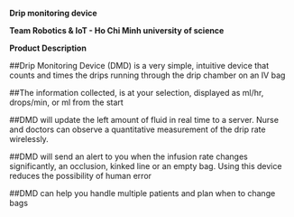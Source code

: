 __Drip monitoring device__

__Team Robotics &amp; IoT - Ho Chi Minh university of science__

**Product Description**

##Drip Monitoring Device (DMD) is a very simple, intuitive device that counts and times the drips running through the drip chamber on an IV bag

##The information collected, is at your selection, displayed as ml/hr, drops/min, or ml from the start

##DMD will update the left amount of fluid in real time to a server. Nurse and doctors can observe a quantitative measurement of the drip rate wirelessly. 

##DMD will send an alert to you when the infusion rate changes significantly, an occlusion, kinked line or an empty bag. Using this device reduces the possibility of human error

##DMD can help you handle multiple patients and plan when to change bags
